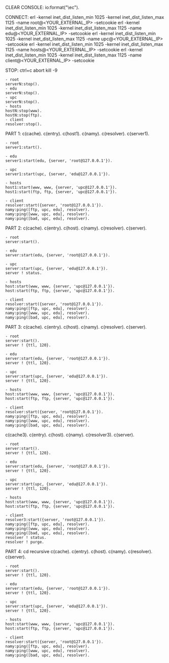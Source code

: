 CLEAR CONSOLE: io:format("\ec").

CONNECT:
erl -kernel inet_dist_listen_min 1025 -kernel inet_dist_listen_max 1125 -name root@<YOUR_EXTERNAL_IP> -setcookie <PASSWORD>
erl -kernel inet_dist_listen_min 1025 -kernel inet_dist_listen_max 1125 -name edu@<YOUR_EXTERNAL_IP> -setcookie <PASSWORD>
erl -kernel inet_dist_listen_min 1025 -kernel inet_dist_listen_max 1125 -name upc@<YOUR_EXTERNAL_IP> -setcookie <PASSWORD>
erl -kernel inet_dist_listen_min 1025 -kernel inet_dist_listen_max 1125 -name hosts@<YOUR_EXTERNAL_IP> -setcookie <PASSWORD>
erl -kernel inet_dist_listen_min 1025 -kernel inet_dist_listen_max 1125 -name client@<YOUR_EXTERNAL_IP> -setcookie <PASSWORD>

STOP:
ctrl+c abort
kill -9 <PID INSTANCE>

    - root
    serverN:stop().
    - edu
    serverN:stop().
    - upc
    serverN:stop().
    - hosts
    hostN:stop(www).
    hostN:stop(ftp).
    - client
    resolver:stop().

PART 1:
c(cache).
c(entry).
c(host1).
c(namy).
c(resolver).
c(server1).

    - root
    server1:start().

    - edu
    server1:start(edu, {server, 'root@127.0.0.1'}).

    - upc
    server1:start(upc, {server, 'edu@127.0.0.1'}).

    - hosts
    host1:start(www, www, {server, 'upc@127.0.0.1'}).
    host1:start(ftp, ftp, {server, 'upc@127.0.0.1'}).

    - client
    resolver:start({server, 'root@127.0.0.1'}).
    namy:ping([ftp, upc, edu], resolver).
    namy:ping([www, upc, edu], resolver).
    namy:ping([bad, upc, edu], resolver).

PART 2:
c(cache).
c(entry).
c(host).
c(namy).
c(resolver).
c(server).

    - root
    server:start().

    - edu
    server:start(edu, {server, 'root@127.0.0.1'}).

    - upc
    server:start(upc, {server, 'edu@127.0.0.1'}).
    server ! status.

    - hosts
    host:start(www, www, {server, 'upc@127.0.0.1'}).
    host:start(ftp, ftp, {server, 'upc@127.0.0.1'}).

    - client
    resolver:start({server, 'root@127.0.0.1'}).
    namy:ping([ftp, upc, edu], resolver).
    namy:ping([www, upc, edu], resolver).
    namy:ping([bad, upc, edu], resolver).

PART 3:
c(cache).
c(entry).
c(host).
c(namy).
c(resolver).
c(server).

    - root
    server:start().
    server ! {ttl, 120}.

    - edu
    server:start(edu, {server, 'root@127.0.0.1'}).
    server ! {ttl, 120}.

    - upc
    server:start(upc, {server, 'edu@127.0.0.1'}).
    server ! {ttl, 120}.

    - hosts
    host:start(www, www, {server, 'upc@127.0.0.1'}).
    host:start(ftp, ftp, {server, 'upc@127.0.0.1'}).

    - client
    resolver:start({server, 'root@127.0.0.1'}).
    namy:ping([ftp, upc, edu], resolver).
    namy:ping([www, upc, edu], resolver).
    namy:ping([bad, upc, edu], resolver).

c(cache3).
c(entry).
c(host).
c(namy).
c(resolver3).
c(server).

    - root
    server:start().
    server ! {ttl, 120}.

    - edu
    server:start(edu, {server, 'root@127.0.0.1'}).
    server ! {ttl, 120}.

    - upc
    server:start(upc, {server, 'edu@127.0.0.1'}).
    server ! {ttl, 120}.

    - hosts
    host:start(www, www, {server, 'upc@127.0.0.1'}).
    host:start(ftp, ftp, {server, 'upc@127.0.0.1'}).

    - client
    resolver3:start({server, 'root@127.0.0.1'}).
    namy:ping([ftp, upc, edu], resolver).
    namy:ping([www, upc, edu], resolver).
    namy:ping([bad, upc, edu], resolver).
    resolver ! status.
    resolver ! purge.

PART 4:
cd recursive
c(cache).
c(entry).
c(host).
c(namy).
c(resolver).
c(server).

    - root
    server:start().
    server ! {ttl, 120}.

    - edu
    server:start(edu, {server, 'root@127.0.0.1'}).
    server ! {ttl, 120}.

    - upc
    server:start(upc, {server, 'edu@127.0.0.1'}).
    server ! {ttl, 120}.

    - hosts
    host:start(www, www, {server, 'upc@127.0.0.1'}).
    host:start(ftp, ftp, {server, 'upc@127.0.0.1'}).

    - client
    resolver:start({server, 'root@127.0.0.1'}).
    namy:ping([ftp, upc, edu], resolver).
    namy:ping([www, upc, edu], resolver).
    namy:ping([bad, upc, edu], resolver).

